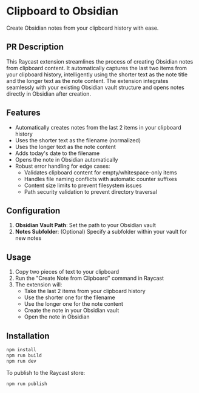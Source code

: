 # Clipboard to Obsidian

Create Obsidian notes from your clipboard history with ease.

## PR Description

This Raycast extension streamlines the process of creating Obsidian notes from clipboard content. It automatically captures the last two items from your clipboard history, intelligently using the shorter text as the note title and the longer text as the note content. The extension integrates seamlessly with your existing Obsidian vault structure and opens notes directly in Obsidian after creation.

## Features

- Automatically creates notes from the last 2 items in your clipboard history
- Uses the shorter text as the filename (normalized)
- Uses the longer text as the note content
- Adds today's date to the filename
- Opens the note in Obsidian automatically
- Robust error handling for edge cases:
  - Validates clipboard content for empty/whitespace-only items
  - Handles file naming conflicts with automatic counter suffixes
  - Content size limits to prevent filesystem issues
  - Path security validation to prevent directory traversal

## Configuration

1. **Obsidian Vault Path**: Set the path to your Obsidian vault
2. **Notes Subfolder**: (Optional) Specify a subfolder within your vault for new notes

## Usage

1. Copy two pieces of text to your clipboard
2. Run the "Create Note from Clipboard" command in Raycast
3. The extension will:
   - Take the last 2 items from your clipboard history
   - Use the shorter one for the filename
   - Use the longer one for the note content
   - Create the note in your Obsidian vault
   - Open the note in Obsidian

## Installation

```bash
npm install
npm run build
npm run dev
```

To publish to the Raycast store:
```bash
npm run publish
```
